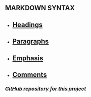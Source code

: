 ## MARKDOWN SYNTAX

* ## [Headings](/Rules/Headings.md/)

* ## [Paragraphs](/Rules/Paragraphs.md/)

* ## [Emphasis](/Rules/Emphasis.md/)

* ## [Comments](/Rules/Comments.md/)

### [_GitHub repository for this project_](https://github.com/Nickeld28/Learning_Markdown)
